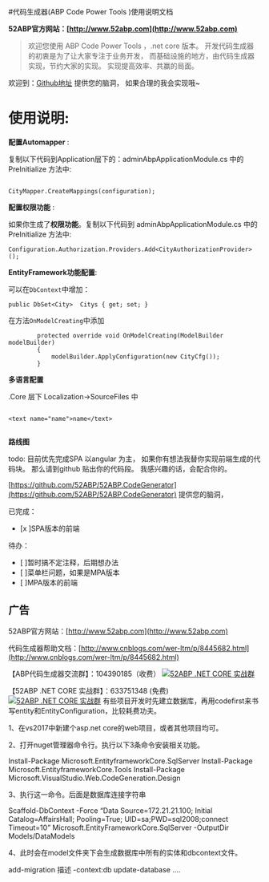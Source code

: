 
#代码生成器(ABP Code Power Tools )使用说明文档

**52ABP官方网站：[http://www.52abp.com](http://www.52abp.com)**

>欢迎您使用 ABP Code Power Tools ，.net core 版本。
开发代码生成器的初衷是为了让大家专注于业务开发，
而基础设施的地方，由代码生成器实现，节约大家的实现。
实现提高效率、共赢的局面。

欢迎到：[Github地址](https://github.com/52ABP/52ABP.CodeGenerator) 提供您的脑洞，
如果合理的我会实现哦~

# 使用说明:

**配置Automapper** :

复制以下代码到Application层下的：adminAbpApplicationModule.cs
中的 PreInitialize 方法中:

```

CityMapper.CreateMappings(configuration);
```

**配置权限功能**  :

如果你生成了**权限功能**。复制以下代码到 adminAbpApplicationModule.cs
中的 PreInitialize 方法中:

```
Configuration.Authorization.Providers.Add<CityAuthorizationProvider>();

```

**EntityFramework功能配置**:

可以在```DbContext```中增加：

 ```
public DbSet<City>  Citys { get; set; }

 ```

在方法```OnModelCreating```中添加

```
        protected override void OnModelCreating(ModelBuilder modelBuilder)
        {
            modelBuilder.ApplyConfiguration(new CityCfg());
        }

```


**多语言配置**  

.Core 层下 Localization->SourceFiles 中

```

<text name="name">name</text>


```




 **路线图**

todo: 目前优先完成SPA 以angular 为主，
如果你有想法我替你实现前端生成的代码块。
那么请到github 贴出你的代码段。
我感兴趣的话，会配合你的。

[https://github.com/52ABP/52ABP.CodeGenerator](https://github.com/52ABP/52ABP.CodeGenerator) 提供您的脑洞，

已完成：
- [x ]SPA版本的前端

待办：
- [ ]暂时搞不定注释，后期想办法
- [ ]菜单栏问题，如果是MPA版本
- [ ]MPA版本的前端
## 广告

52ABP官方网站：[http://www.52abp.com](http://www.52abp.com)

代码生成器帮助文档：[http://www.cnblogs.com/wer-ltm/p/8445682.html](http://www.cnblogs.com/wer-ltm/p/8445682.html)

【ABP代码生成器交流群】：104390185（收费）
[![52ABP .NET CORE 实战群](http://pub.idqqimg.com/wpa/images/group.png)](http://shang.qq.com/wpa/qunwpa?idkey=3f301fa3101d3201c391aba77803b523fcc53e59d0c68e6eeb9a79336c366d92)

【52ABP .NET CORE 实战群】：633751348 (免费)
[![52ABP .NET CORE 实战群](http://pub.idqqimg.com/wpa/images/group.png)](https://jq.qq.com/?_wv=1027&k=5pWtBvu)
有些项目开发时先建立数据库，再用codefirst来书写entity和EntityConfiguration，比较耗费功夫。

1、在vs2017中新建个asp.net core的web项目，或者其他项目均可。

2、打开nuget管理器命令行。执行以下3条命令安装相关功能。

Install-Package Microsoft.EntityframeworkCore.SqlServer
Install-Package Microsoft.EntityframeworkCore.Tools
Install-Package Microsoft.VisualStudio.Web.CodeGeneration.Design

3、执行这一命令。后面是数据库连接字符串

Scaffold-DbContext -Force “Data Source=172.21.21.100; Initial Catalog=AffairsHall; Pooling=True; UID=sa;PWD=sql2008;connect Timeout=10” Microsoft.EntityFrameworkCore.SqlServer -OutputDir Models/DataModels

4、此时会在model文件夹下会生成数据库中所有的实体和dbcontext文件。

add-migration 描述 -context:db
update-database ....